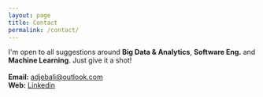 ```yaml
---
layout: page
title: Contact
permalink: /contact/
---
```


I'm open to all suggestions around **Big Data & Analytics**, **Software Eng.** and **Machine Learning**. Just give it a shot! <br/><br/>
**Email:** [adjebali@outlook.com](mailto:adjebali@outlook.com) <br/>
**Web:** [Linkedin](https://www.linkedin.com/in/a-djebali/) <br/>
